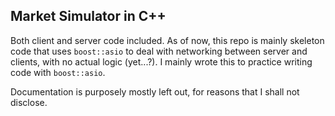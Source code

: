 ## Market Simulator in C++

Both client and server code included. As of now, this repo is mainly skeleton code that uses `boost::asio` to deal with networking between server and clients, with no actual logic (yet...?). I mainly wrote this to practice writing code with `boost::asio`.

Documentation is purposely mostly left out, for reasons that I shall not disclose.
